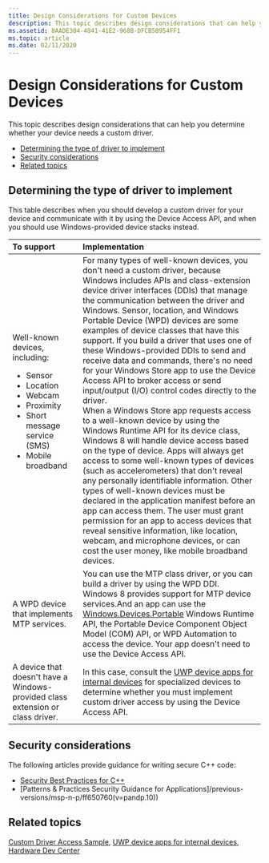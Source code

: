 ```yaml
---
title: Design Considerations for Custom Devices
description: This topic describes design considerations that can help you determine whether your device needs a custom driver.
ms.assetid: 8AADE304-4841-41E2-968B-DFCB5B954FF1
ms.topic: article
ms.date: 02/11/2020
---
```


# Design Considerations for Custom Devices

This topic describes design considerations that can help you determine whether your device needs a custom driver.

- [Determining the type of driver to implement](#determining-the-type-of-driver-to-implement)
- [Security considerations](#security-considerations)
- [Related topics](#related-topics)

## Determining the type of driver to implement

This table describes when you should develop a custom driver for your device and communicate with it by using the Device Access API, and when you should use Windows-provided device stacks instead.

| To support | Implementation |
|:---|:---|
| Well-known devices, including: <ul><li>Sensor</li><li>Location</li><li>Webcam</li><li>Proximity</li><li>Short message service (SMS)</li><li>Mobile broadband</li></ul><br/> | For many types of well-known devices, you don't need a custom driver, because Windows includes APIs and class-extension device driver interfaces (DDIs) that manage the communication between the driver and Windows. Sensor, location, and Windows Portable Device (WPD) devices are some examples of device classes that have this support. If you build a driver that uses one of these Windows-provided DDIs to send and receive data and commands, there's no need for your Windows Store app to use the Device Access API to broker access or send input/output (I/O) control codes directly to the driver. <br/> When a Windows Store app requests access to a well-known device by using the Windows Runtime API for its device class, Windows 8 will handle device access based on the type of device. Apps will always get access to some well-known types of devices (such as accelerometers) that don't reveal any personally identifiable information. Other types of well-known devices must be declared in the application manifest before an app can access them. The user must grant permission for an app to access devices that reveal sensitive information, like location, webcam, and microphone devices, or can cost the user money, like mobile broadband devices. <br/> |
| A WPD device that implements MTP services.<br/> | You can use the MTP class driver, or you can build a driver by using the WPD DDI.<br/> Windows 8 provides support for MTP device services.And an app can use the [Windows.Devices.Portable](/uwp/api/Windows.Devices.Portable) Windows Runtime API, the Portable Device Component Object Model (COM) API, or WPD Automation to access the device. Your app doesn't need to use the Device Access API.<br/> |
| A device that doesn't have a Windows-provided class extension or class driver.<br/>  | In this case, consult the [UWP device apps for internal devices](/windows-hardware/drivers/devapps/uwp-device-apps-for-specialized-devices) for specialized devices to determine whether you must implement custom driver access by using the Device Access API.<br/> |

## Security considerations

The following articles provide guidance for writing secure C++ code:

- [Security Best Practices for C++](/cpp/security/security-best-practices-for-cpp)
- [Patterns & Practices Security Guidance for Applications]/previous-versions/msp-n-p/ff650760(v=pandp.10))

## Related topics

[Custom Driver Access Sample](https://github.com/microsoftarchive/msdn-code-gallery-microsoft/tree/411c271e537727d737a53fa2cbe99eaecac00cc0/Official%20Windows%20Platform%20Sample/Custom%20driver%20access%20sample), [UWP device apps for internal devices](/windows-hardware/drivers/devapps/uwp-device-apps-for-specialized-devices), [Hardware Dev Center](/windows/hardware/)
